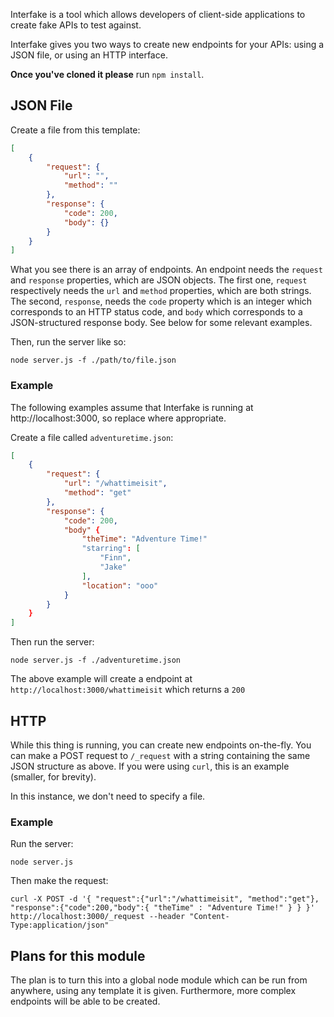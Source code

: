 Interfake is a tool which allows developers of client-side applications to create fake APIs to test against.

Interfake gives you two ways to create new endpoints for your APIs: using a JSON file, or using an HTTP interface.

**Once you've cloned it please** run `npm install`.

## JSON File

Create a file from this template:

```JSON
[
	{
		"request": {
			"url": "",
			"method": ""
		},
		"response": {
			"code": 200,
			"body": {}
		}
	}
]
```

What you see there is an array of endpoints. An endpoint needs the `request` and `response` properties, which are JSON objects. The first one, `request` respectively needs the `url` and `method` properties, which are both strings. The second, `response`, needs the `code` property which is an integer which corresponds to an HTTP status code, and `body` which corresponds to a JSON-structured response body. See below for some relevant examples.

Then, run the server like so:

```
node server.js -f ./path/to/file.json
```

### Example

The following examples assume that Interfake is running at http://localhost:3000, so replace where appropriate.

Create a file called `adventuretime.json`:

```JSON
[
	{
		"request": {
			"url": "/whattimeisit",
			"method": "get"
		},
		"response": {
			"code": 200,
			"body" {
				"theTime": "Adventure Time!"
				"starring": [
					"Finn",
					"Jake"
				],
				"location": "ooo"
			}
		}
	}
]
```

Then run the server:

```
node server.js -f ./adventuretime.json
```

The above example will create a endpoint at `http://localhost:3000/whattimeisit` which returns a `200`

## HTTP

While this thing is running, you can create new endpoints on-the-fly. You can make a POST request to `/_request` with a string containing the same JSON structure as above. If you were using `curl`, this is an example (smaller, for brevity).

In this instance, we don't need to specify a file.

### Example

Run the server:

```
node server.js
```

Then make the request:

```
curl -X POST -d '{ "request":{"url":"/whattimeisit", "method":"get"}, "response":{"code":200,"body":{ "theTime" : "Adventure Time!" } } }' http://localhost:3000/_request --header "Content-Type:application/json"
```

## Plans for this module

The plan is to turn this into a global node module which can be run from anywhere, using any template it is given. Furthermore, more complex endpoints will be able to be created.
